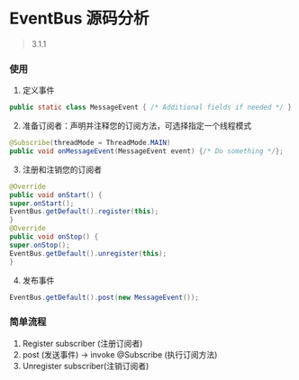 # EventBus 源码分析
> 3.1.1
### 使用
1. 定义事件
```java
public static class MessageEvent { /* Additional fields if needed */ }
```
2. 准备订阅者：声明并注释您的订阅方法，可选择指定一个线程模式
```java
@Subscribe(threadMode = ThreadMode.MAIN)
public void onMessageEvent(MessageEvent event) {/* Do something */};
```
3. 注册和注销您的订阅者
```java
@Override
public void onStart() {
super.onStart();
EventBus.getDefault().register(this);
}
@Override
public void onStop() {
super.onStop();
EventBus.getDefault().unregister(this);
}
```
4. 发布事件
```java
EventBus.getDefault().post(new MessageEvent());
```
### 简单流程
1. Register subscriber (注册订阅者)
2. post (发送事件) -> invoke @Subscribe (执行订阅方法)
3. Unregister subscriber(注销订阅者)